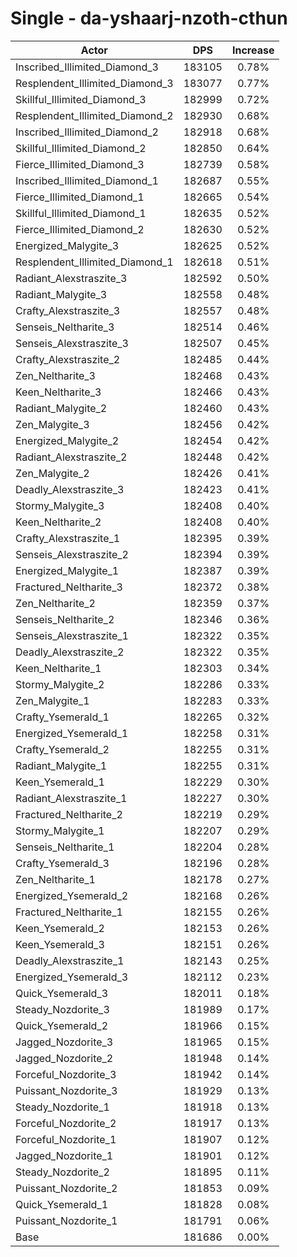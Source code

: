 # Single - da-yshaarj-nzoth-cthun
| Actor | DPS | Increase |
|---|:---:|:---:|
|Inscribed_Illimited_Diamond_3|183105|0.78%|
|Resplendent_Illimited_Diamond_3|183077|0.77%|
|Skillful_Illimited_Diamond_3|182999|0.72%|
|Resplendent_Illimited_Diamond_2|182930|0.68%|
|Inscribed_Illimited_Diamond_2|182918|0.68%|
|Skillful_Illimited_Diamond_2|182850|0.64%|
|Fierce_Illimited_Diamond_3|182739|0.58%|
|Inscribed_Illimited_Diamond_1|182687|0.55%|
|Fierce_Illimited_Diamond_1|182665|0.54%|
|Skillful_Illimited_Diamond_1|182635|0.52%|
|Fierce_Illimited_Diamond_2|182630|0.52%|
|Energized_Malygite_3|182625|0.52%|
|Resplendent_Illimited_Diamond_1|182618|0.51%|
|Radiant_Alexstraszite_3|182592|0.50%|
|Radiant_Malygite_3|182558|0.48%|
|Crafty_Alexstraszite_3|182557|0.48%|
|Senseis_Neltharite_3|182514|0.46%|
|Senseis_Alexstraszite_3|182507|0.45%|
|Crafty_Alexstraszite_2|182485|0.44%|
|Zen_Neltharite_3|182468|0.43%|
|Keen_Neltharite_3|182466|0.43%|
|Radiant_Malygite_2|182460|0.43%|
|Zen_Malygite_3|182456|0.42%|
|Energized_Malygite_2|182454|0.42%|
|Radiant_Alexstraszite_2|182448|0.42%|
|Zen_Malygite_2|182426|0.41%|
|Deadly_Alexstraszite_3|182423|0.41%|
|Stormy_Malygite_3|182408|0.40%|
|Keen_Neltharite_2|182408|0.40%|
|Crafty_Alexstraszite_1|182395|0.39%|
|Senseis_Alexstraszite_2|182394|0.39%|
|Energized_Malygite_1|182387|0.39%|
|Fractured_Neltharite_3|182372|0.38%|
|Zen_Neltharite_2|182359|0.37%|
|Senseis_Neltharite_2|182346|0.36%|
|Senseis_Alexstraszite_1|182322|0.35%|
|Deadly_Alexstraszite_2|182322|0.35%|
|Keen_Neltharite_1|182303|0.34%|
|Stormy_Malygite_2|182286|0.33%|
|Zen_Malygite_1|182283|0.33%|
|Crafty_Ysemerald_1|182265|0.32%|
|Energized_Ysemerald_1|182258|0.31%|
|Crafty_Ysemerald_2|182255|0.31%|
|Radiant_Malygite_1|182255|0.31%|
|Keen_Ysemerald_1|182229|0.30%|
|Radiant_Alexstraszite_1|182227|0.30%|
|Fractured_Neltharite_2|182219|0.29%|
|Stormy_Malygite_1|182207|0.29%|
|Senseis_Neltharite_1|182204|0.28%|
|Crafty_Ysemerald_3|182196|0.28%|
|Zen_Neltharite_1|182178|0.27%|
|Energized_Ysemerald_2|182168|0.26%|
|Fractured_Neltharite_1|182155|0.26%|
|Keen_Ysemerald_2|182153|0.26%|
|Keen_Ysemerald_3|182151|0.26%|
|Deadly_Alexstraszite_1|182143|0.25%|
|Energized_Ysemerald_3|182112|0.23%|
|Quick_Ysemerald_3|182011|0.18%|
|Steady_Nozdorite_3|181989|0.17%|
|Quick_Ysemerald_2|181966|0.15%|
|Jagged_Nozdorite_3|181965|0.15%|
|Jagged_Nozdorite_2|181948|0.14%|
|Forceful_Nozdorite_3|181942|0.14%|
|Puissant_Nozdorite_3|181929|0.13%|
|Steady_Nozdorite_1|181918|0.13%|
|Forceful_Nozdorite_2|181917|0.13%|
|Forceful_Nozdorite_1|181907|0.12%|
|Jagged_Nozdorite_1|181901|0.12%|
|Steady_Nozdorite_2|181895|0.11%|
|Puissant_Nozdorite_2|181853|0.09%|
|Quick_Ysemerald_1|181828|0.08%|
|Puissant_Nozdorite_1|181791|0.06%|
|Base|181686|0.00%|
